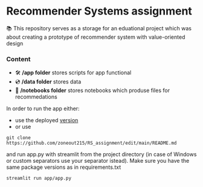 # Recommender Systems assignment
📚 This repository serves as a storage for an eduational project which was about creating a prototype of recommender system with value-oriented design

### Content
* 🛠️ **/app folder** stores scripts for app functional  
* 💿 **/data folder** stores data  
* 📝 **/notebooks folder** stores notebooks which produse files for recommedations  

In order to run the app either: 
- use the deployed [version](https://share.streamlit.io/-/auth/app?redirect_uri=https%3A%2F%2Fzoneout215-rs-assignment-appapp-dr2x9o.streamlit.app%2F)
- or use
```
git clone https://github.com/zoneout215/RS_assignment/edit/main/README.md
``` 
and run app.py with streamlit from the project directory (in case of Windows or custom separators use your separator istead). Make sure you have the same package versions as in requirements.txt
```
streamlit run app/app.py
```


